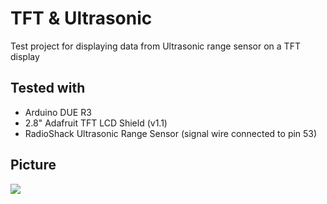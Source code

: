 # TFT & Ultrasonic

Test project for displaying data from Ultrasonic range sensor on a TFT display

## Tested with
- Arduino DUE R3
- 2.8" Adafruit TFT LCD Shield (v1.1)
- RadioShack Ultrasonic Range Sensor (signal wire connected to pin 53)


## Picture
![](https://raw.github.com/nikolay-pshenichny/Arduino-Playground/master/TftAndUltrasonic/sample.jpg)
